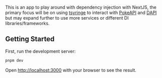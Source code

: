 This is an app to play around with dependency injection with NextJS, the primary focus will be on using [tsyringe](https://github.com/microsoft/tsyringe) to interact with [PokeAPI](https://pokeapi.co/) and [DAPI](https://digimon-api.com/) but may expand further to use more services or different DI libraries/frameworks.

## Getting Started

First, run the development server:

```bash
pnpm dev
```

Open [http://localhost:3000](http://localhost:3000) with your browser to see the result.
